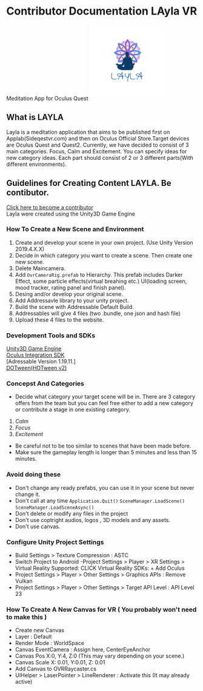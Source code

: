 # Contributor Documentation LAyla VR
Meditation App for Oculus Quest 
![Error](https://github.com/kahveciozan/LaylaVR/blob/public/Assets/Sprites/LaylaLogo.png)
## What is LAYLA
Layla is a meditation application that aims to be published first on Applab(Sideqestvr.com) and then on Oculus Official Store.Target devices are Oculus Quest and Quest2. Currently, we have decided to consist of 3 main categories. Focus, Calm and Excitement. You can specify ideas for new category ideas. Each part should consist of 2 or 3 different parts(With different environments).
## Guidelines for Creating Content LAYLA. Be contibutor.
[Click here to become a contributor](https://forms.gle/XvepfJQD45Uu37mT7) <br/>
Layla were created using the Unity3D Game Engine
### How To Create a New Scene and Environment
1. Create and develop your scene in your own project. (Use Unity Version 2019.4.X.X) 
2. Decide in which category you want to create a scene. Then create one new scene.
3. Delete Maincamera.
4. Add  `OvrCameraRig.prefab` to Hierarchy. This prefab includes Darker Effect, some particle effects(virtual breahing etc.) UI(loading screen, mood tracker, rating panel and finish panel).
5. Desing and/or develop your original scene.
6. Add Addressavle library to your unity project.
7. Build the scene with Addressable Default Build.
8. Addressables will give 4 files (two .bundle, one json and hash file)
9. Upload these 4 files to the website.
### Development Tools and SDKs
[Unity3D Game Engine](https://unity.com/) <br/>
[Oculus Integration SDK](https://assetstore.unity.com/packages/tools/integration/oculus-integration-82022) <br/>
[Adressable Version 1.19.11.] <br/>
[DOTween(HOTween v2)](https://assetstore.unity.com/packages/tools/visual-scripting/dotween-pro-32416) <br/>
### Concepst And Categories
- Decide what category your target scene will be in. There are 3 category offers from the team but you can feel free either to add a new category or contribute a stage in one existing category.
1. *Calm* 
2. *Focus* 
3. *Excitement*

- Be careful not to be too similar to scenes that have been made before. <br/>
- Make sure the gameplay length is longer than 5 minutes and less than 15 minutes.
### Avoid doing these
- Don't change any ready prefabs, you can use it in your scene but never change it.
- Don't call at any time  `Application.Quit()` `SceneManager.LoadScene()` `SceneManager.LoadSceneAsync()`
- Don't delete or modify any files in the project
- Don't use coptright audios, logos , 3D models and any assets.
- Don't use canvas.
### Configure Unity Project Settings
- Build Settings > Texture Compression : ASTC
- Switch Project to Android
-Project Settings > Player > XR Settings > Virtual Reality Supported: CLICK
Virtual Reality SDKs:  + Add Oculus
- Project Settings > Player > Other Settings > Graphics APIs : Remove Vulkan
- Project Settings > Player > Other Settings > Target API Level : API Level 23
### How To Create A New Canvas for VR ( You probably won't need to make this )
 - Create new Canvas
 - Layer : Default
 - Render Mode : WorldSpace
 - Canvas EventCamera : Assign here, CenterEyeAnchor
 - Canvas Pos X:0, Y:4, Z:0  (This may vary depending on your scene.)
 - Canvas Scale X: 0.01, Y:0.01, Z: 0.01
 - Add Canvas to OVRRaycaster.cs
 - UIHelper > LaserPointer > LineRenderer : Activate this (It may already active)
